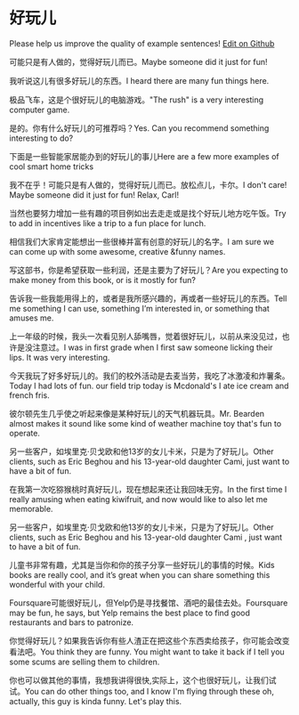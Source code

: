 # 好玩儿

Please help us improve the quality of example sentences! [Edit on Github](https://github.com/jiyushe/jiyu-example-sentence-source/blob/main/chinese/haowaner.md)

<p><span class="chinese">可能只是有人做的，觉得好玩儿而已。</span><span class="english">Maybe someone did it just for fun!</span></p>

<p><span class="chinese">我听说这儿有很多好玩儿的东西。</span><span class="english">I heard there are many fun things here.</span></p>

<p><span class="chinese">极品飞车，这是个很好玩儿的电脑游戏。</span><span class="english">"The rush" is a very interesting computer game.</span></p>

<p><span class="chinese">是的。你有什么好玩儿的可推荐吗？</span><span class="english">Yes. Can you recommend something interesting to do?</span></p>

<p><span class="chinese">下面是一些智能家居能办到的好玩儿的事儿</span><span class="english">Here are a few more examples of cool smart home tricks</span></p>

<p><span class="chinese">我不在乎！可能只是有人做的，觉得好玩儿而已。放松点儿，卡尔。</span><span class="english">I don't care! Maybe someone did it just for fun! Relax, Carl!</span></p>

<p><span class="chinese">当然也要努力增加一些有趣的项目例如出去走走或是找个好玩儿地方吃午饭。</span><span class="english">Try to add in incentives like a trip to a fun place for lunch.</span></p>

<p><span class="chinese">相信我们大家肯定能想出一些很棒并富有创意的好玩儿的名字。</span><span class="english">I am sure we can come up with some awesome, creative &funny names.</span></p>

<p><span class="chinese">写这部书，你是希望获取一些利润，还是主要为了好玩儿？</span><span class="english">Are you expecting to make money from this book, or is it mostly for fun?</span></p>

<p><span class="chinese">告诉我一些我能用得上的，或者是我所感兴趣的，再或者一些好玩儿的东西。</span><span class="english">Tell me something I can use, something I’m interested in, or something that amuses me.</span></p>

<p><span class="chinese">上一年级的时候，我头一次看见别人舔嘴唇，觉着很好玩儿，以前从来没见过，也许是没注意过。</span><span class="english">I was in first grade when I first saw someone licking their lips. It was very interesting.</span></p>

<p><span class="chinese">今天我玩了好多好玩儿的。我们的校外活动是去麦当劳，我吃了冰激凌和炸薯条。</span><span class="english">Today I had lots of fun. our field trip today is Mcdonald's I ate ice cream and french fris.</span></p>

<p><span class="chinese">彼尔顿先生几乎使之听起来像是某种好玩儿的天气机器玩具。</span><span class="english">Mr. Bearden almost makes it sound like some kind of weather machine toy that's fun to operate.</span></p>

<p><span class="chinese">另一些客户，如埃里克·贝戈欧和他13岁的女儿卡米，只是为了好玩儿。</span><span class="english">Other clients, such as Eric Beghou and his 13-year-old daughter Cami, just want to have a bit of fun.</span></p>

<p><span class="chinese">在我第一次吃猕猴桃时真好玩儿，现在想起来还让我回味无穷。</span><span class="english">In the first time I really amusing when eating kiwifruit, and now would like to also let me memorable.</span></p>

<p><span class="chinese">另一些客户，如埃里克·贝戈欧和他13岁的女儿卡米，只是为了好玩儿。</span><span class="english">Other clients, such as Eric Beghou and his 13-year-old daughter Cami , just want to have a bit of fun.</span></p>

<p><span class="chinese">儿童书非常有趣，尤其是当你和你的孩子分享一些好玩儿的事情的时候。</span><span class="english">Kids books are really cool, and it’s great when you can share something this wonderful with your child.</span></p>

<p><span class="chinese">Foursquare可能很好玩儿，但Yelp仍是寻找餐馆、酒吧的最佳去处。</span><span class="english">Foursquare may be fun, he says, but Yelp remains the best place to find good restaurants and bars to patronize.</span></p>

<p><span class="chinese">你觉得好玩儿？如果我告诉你有些人渣正在把这些个东西卖给孩子，你可能会改变看法吧。</span><span class="english">You think they are funny. You might want to take it back if I tell you some scums are selling them to children.</span></p>

<p><span class="chinese">你也可以做其他的事情，我想我讲得很快,实际上，这个也很好玩儿，让我们试试。</span><span class="english">You can do other things too, and I know I'm flying through these oh, actually, this guy is kinda funny. Let's play this.</span></p>

